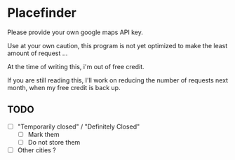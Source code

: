 # Placefinder

Please provide your own google maps API key.

Use at your own caution, this program is not yet optimized to make the least amount of request ...

At the time of writing this, i'm out of free credit.

If you are still reading this, I'll work on reducing the number of requests next month, when my free credit is back up.

## TODO

- [ ] "Temporarily closed" / "Definitely Closed"
  - [ ] Mark them
  - [ ] Do not store them
- [ ] Other cities ?
